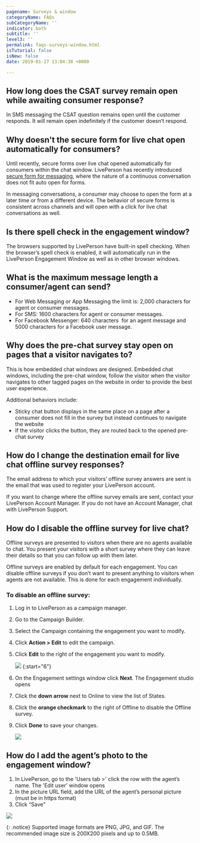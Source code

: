 ```yaml
---
pagename: Surveys & window
categoryName: FAQs
subCategoryName: ''
indicator: both
subtitle: ''
level3: ''
permalink: faqs-surveys-window.html
isTutorial: false
isNew: false
date: 2019-01-27 13:04:38 +0000

---
```

## How long does the CSAT survey remain open while awaiting consumer response?

In SMS messaging the CSAT question remains open until the customer responds. It will remain open indefinitely if the customer doesn’t respond.

## Why doesn't the secure form for live chat open automatically for consumers?

Until recently, secure forms over live chat opened automatically for consumers within the chat window. LivePerson has recently introduced [secure form for messaging](security-regulations-secure-forms-secure-forms-for-messaging-user-guide.html), where the nature of a continuous conversation does not fit auto open for forms.

In messaging conversations, a consumer may choose to open the form at a later time or from a different device.  The behavior of secure forms is consistent across channels and will open with a click for live chat conversations as well.

## Is there spell check in the engagement window?

The browsers supported by LivePerson have built-in spell checking. When the browser’s spell check is enabled, it will automatically run in the LivePerson Engagement Window as well as in other browser windows.

## What is the maximum message length a consumer/agent can send?

* For Web Messaging or App Messaging the limit is: 2,000 characters for agent or consumer messages.
* For SMS: 1600 characters for agent or consumer messages.
* For Facebook Messenger: 640 characters  for an agent message and 5000 characters for a Facebook user message.

## Why does the pre-chat survey stay open on pages that a visitor navigates to?

This is how embedded chat windows are designed. Embedded chat windows, including the pre-chat window, follow the visitor when the visitor navigates to other tagged pages on the website in order to provide the best user experience.

Additional behaviors include:

* Sticky chat button displays in the same place on a page after a consumer does not fill in the survey but instead continues to navigate the website
* If the visitor clicks the button, they are routed back to the opened pre-chat survey

## How do I change the destination email for live chat offline survey responses?

The email address to which your visitors’ offline survey answers are sent is the email that was used to register your LivePerson account.

If you want to change where the offline survey emails are sent, contact your LivePerson Account Manager. If you do not have an Account Manager, chat with LivePerson Support.

## How do I disable the offline survey for live chat?

Offline surveys are presented to visitors when there are no agents available to chat. You present your visitors with a short survey where they can leave their details so that you can follow up with them later.

Offline surveys are enabled by default for each engagement. You can disable offline surveys if you don’t want to present anything to visitors when agents are not available. This is done for each engagement individually.

### To disable an offline survey:

1. Log in to LivePerson as a campaign manager.
2. Go to the Campaign Builder.
3. Select the Campaign containing the engagement you want to modify.
4. Click **Action > Edit** to edit the campaign.
5. Click **Edit** to the right of the engagement you want to modify.


   ![](//ce-sr.s3.eu-west-1.amazonaws.com/knowledge/img/faqs-surveys-windows-1-1.png)
   {:start="6"}
6. On the Engagement settings window click **Next**. The Engagement studio opens
7. Click the **down arrow** next to Online to view the list of States.
8. Click the **orange checkmark** to the right of Offline to disable the Offline survey.
9. Click **Done** to save your changes.

   ![](//ce-sr.s3.eu-west-1.amazonaws.com/knowledge/img/surveys-window-faq-3.png)

## How do I add the agent’s photo to the engagement window?

1. In LivePerson, go to the 'Users tab >' click the row with the agent’s name. The 'Edit user' window opens
2. In the picture URL field, add the URL of the agent’s personal picture (must be in https format)
3. Click “Save”

![](//ce-sr.s3.eu-west-1.amazonaws.com/knowledge/img/surveys-window-faq-4.png)

{: .notice}
Supported image formats are PNG, JPG, and GIF. The recommended image size is 200X200 pixels and up to 0.5MB.
